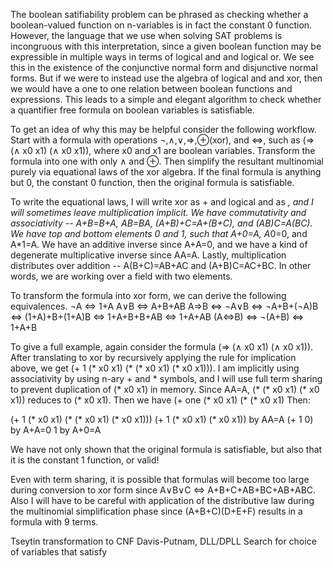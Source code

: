 
The boolean satifiability problem can be phrased as checking whether a boolean-valued function on n-variables is in fact the constant 0 function. However, the language that we use when solving SAT problems is incongruous with this interpretation, since a given boolean function may be expressible in multiple ways in terms of logical and and logical or. We see this in the existence of the conjunctive normal form and disjunctive normal forms. But if we were to instead use the algebra of logical and and xor, then we would have a one to one relation between boolean functions and expressions. This leads to a simple and elegant algorithm to check whether a quantifier free formula on boolean variables is satisfiable.

To get an idea of why this may be helpful consider the following workflow. Start with a formula with operations ¬,∧,∨,⇒,⊕(xor), and ⇔, such as (⇒ (∧ x0 x1) (∧ x0 x1)), where x0 and x1 are boolean variables. Transform the formula into one with only ∧ and ⊕. Then simplify the resultant multinomial purely via equational laws of the xor algebra. If the final formula is anything but 0, the constant 0 function, then the original formula is satisfiable.

To write the equational laws, I will write xor as + and logical and as *, and I will sometimes leave multiplication implicit. We have commutativity and associativity -- A+B=B+A, AB=BA, (A+B)+C=A+(B+C), and (AB)C=A(BC). We have top and bottom elements 0 and 1, such that A+0=A, A*0=0, and A*1=A. We have an additive inverse since A+A=0, and we have a kind of degenerate multiplicative inverse since AA=A. Lastly, multiplication distributes over addition -- A(B+C)=AB+AC and (A+B)C=AC+BC. In other words, we are working over a field with two elements.

To transform the formula into xor form, we can derive the following equivalences.
¬A ⇔ 1+A
A∨B ⇔ A+B+AB
A⇒B ⇔ ¬A∨B ⇔ ¬A+B+(¬A)B
    ⇔ (1+A)+B+(1+A)B ⇔ 1+A+B+B+AB ⇔ 1+A+AB
(A⇔B) ⇔ ¬(A+B) ⇔ 1+A+B

To give a full example, again consider the formula (⇒ (∧ x0 x1) (∧ x0 x1)). After translating to xor by recursively applying the rule for implication above, we get (+ 1 (* x0 x1) (* (* x0 x1) (* x0 x1))). I am implicitly using associativity by using n-ary + and * symbols, and I will use full term sharing to prevent duplication of (* x0 x1) in memory. Since AA=A, (* (* x0 x1) (* x0 x1)) reduces to (* x0 x1). Then we have (+ one (* x0 x1) (* (* x0 x1)
Then:

(+ 1 (* x0 x1) (* (* x0 x1) (* x0 x1)))
(+ 1 (* x0 x1) (* x0 x1)) by AA=A
(+ 1 0) by A+A=0
1 by A+0=A

We have not only shown that the original formula is satisfiable, but also that it is the constant 1 function, or valid!

Even with term sharing, it is possible that formulas will become too large during conversion to xor form since A∨B∨C ⇔ A+B+C+AB+BC+AB+ABC. Also I will have to be careful with application of the distributive law during the multinomial simplification phase since (A+B+C)(D+E+F) results in a formula with 9 terms.

Tseytin transformation to CNF
 Davis-Putnam, DLL/DPLL
 Search for choice of variables that satisfy


